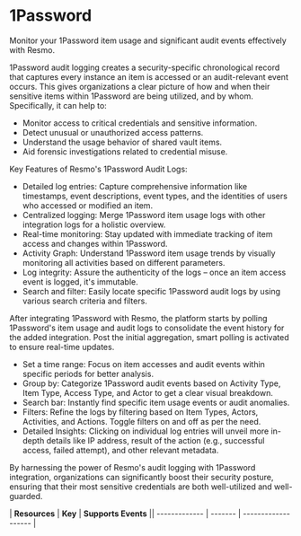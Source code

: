 1Password
=========
Monitor your 1Password item usage and significant audit events effectively with Resmo.

1Password audit logging creates a security-specific chronological record that captures every instance an item is accessed or an audit-relevant event occurs. This gives organizations a clear picture of how and when their sensitive items within 1Password are being utilized, and by whom. Specifically, it can help to:

  * Monitor access to critical credentials and sensitive information.
  * Detect unusual or unauthorized access patterns.
  * Understand the usage behavior of shared vault items.
  * Aid forensic investigations related to credential misuse.

Key Features of Resmo's 1Password Audit Logs:

  * Detailed log entries: Capture comprehensive information like timestamps, event descriptions, event types, and the identities of users who accessed or modified an item.
  * Centralized logging: Merge 1Password item usage logs with other integration logs for a holistic overview.
  * Real-time monitoring: Stay updated with immediate tracking of item access and changes within 1Password.
  * Activity Graph: Understand 1Password item usage trends by visually monitoring all activities based on different parameters.
  * Log integrity: Assure the authenticity of the logs – once an item access event is logged, it's immutable.
  * Search and filter: Easily locate specific 1Password audit logs by using various search criteria and filters.

After integrating 1Password with Resmo, the platform starts by polling 1Password's item usage and audit logs to consolidate the event history for the added integration. Post the initial aggregation, smart polling is activated to ensure real-time updates.

  * Set a time range: Focus on item accesses and audit events within specific periods for better analysis.
  * Group by: Categorize 1Password audit events based on Activity Type, Item Type, Access Type, and Actor to get a clear visual breakdown.
  * Search bar: Instantly find specific item usage events or audit anomalies.
  * Filters: Refine the logs by filtering based on Item Types, Actors, Activities, and Actions. Toggle filters on and off as per the need.
  * Detailed Insights: Clicking on individual log entries will unveil more in-depth details like IP address, result of the action (e.g., successful access, failed attempt), and other relevant metadata.

By harnessing the power of Resmo's audit logging with 1Password integration, organizations can significantly boost their security posture, ensuring that their most sensitive credentials are both well-utilized and well-guarded.

| **Resources** | **Key** | **Supports Events** || ------------- | ------- | ------------------- |


